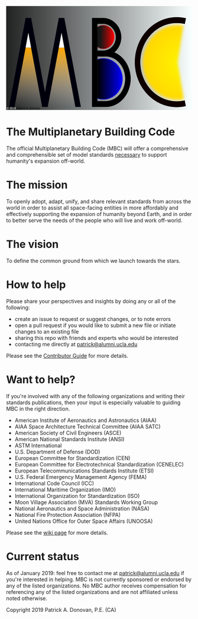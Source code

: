 <img src="https://github.com/Engineer1119/space-bc/blob/master/LOGO4%20png.png" width="538" height="280" />

# The Multiplanetary Building Code
The official Multiplanetary Building Code (MBC) will offer a comprehensive and comprehensible set of model standards [necessary](https://github.com/Engineer1119/space-bc/wiki) to support humanity's expansion off-world.

# The mission
To openly adopt, adapt, unify, and share relevant standards from across the world in order to assist all space-facing entities in more affordably and effectively supporting the expansion of humanity beyond Earth, and in order to better serve the needs of the people who will live and work off-world.

# The vision
To define the common ground from which we launch towards the stars.

# How to help
Please share your perspectives and insights by doing any or all of the following:
- create an issue to request or suggest changes, or to note errors
- open a pull request if you would like to submit a new file or initiate changes to an existing file
- sharing this repo with friends and experts who would be interested
- contacting me directly at patrick@alumni.ucla.edu

Please see the [Contributor Guide](https://github.com/Engineer1119/space-bc/blob/master/CONTRIBUTING.md) for more details.

# Want to help?
If you're involved with any of the following organizations and writing their standards publications, then your input is especially valuable to guiding MBC in the right direction.
- American Institute of Aeronautics and Astronautics (AIAA)
- AIAA Space Architecture Technical Committee (AIAA SATC)
- American Society of Civil Engineers (ASCE)
- American National Standards Institute (ANSI)
- ASTM International
- U.S. Department of Defense (DOD)
- European Committee for Standardization (CEN)
- European Committee for Electrotechnical Standardization (CENELEC)
- European Telecommunications Standards Institute (ETSI)
- U.S. Federal Emergency Management Agency (FEMA) 
- International Code Council (ICC)
- International Maritime Organization (IMO)
- International Organization for Standardization (ISO)
- Moon Village Association (MVA) Standards Working Group
- National Aeronautics and Space Administration (NASA)
- National Fire Protection Association (NFPA)
- United Nations Office for Outer Space Affairs (UNOOSA)

Please see the [wiki page](https://github.com/Engineer1119/space-bc/wiki/Who-can-help%3F) for more details.

# Current status
As of January 2019: feel free to contact me at patrick@alumni.ucla.edu if you're interested in helping. MBC is not currently sponsored or endorsed by any of the listed organizations. No MBC author receives compensation for referencing any of the listed organizations and are not affiliated unless noted otherwise.

Copyright 2019 Patrick A. Donovan, P.E. (CA)
